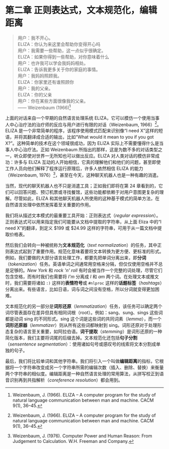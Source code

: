 # 第二章 正则表达式，文本规范化，编辑距离

> 用户：我不开心。  
> ELIZA：你认为来这里会帮助你变得开心吗  
> 用户：我需要一些帮助，这一点似乎很确定。  
> ELIZA：如果你得到一些帮助，对你意味着什么  
> 用户：也许我可以学会我妈妈相处。  
> ELIZA：告诉我更多关于你的家庭的事情。  
> 用户：我妈妈照顾我。  
> ELIZA：你家里还有谁照顾你  
> 用户：我的父亲。  
> ELIZA：你的父亲  
> 用户：你在某些方面很像我的父亲。  
> —— Weizenbaum (1966)[^1]

上面的对话来自一个早期的自然语言处理系统 ELIZA，它可以模仿一个使用当事人中心治疗法的治疗师的反应与用户进行有限的对话（Weizenbaum, 1966）[^1]。ELIZA 是一个非常简单的程序，该程序使用模式匹配来识别像“I need X”这样的短语，并将其翻译成合适的输出，比如“What would it mean to you if you got X?”。这种简单的技术在这个领域很成功，因为 ELIZA 实际上不需要懂得什么是当事人中心治疗法。正如 Weizenbaum 所指出的那样，这是为数不多的对话类型之一，听众即使对世界一无所知也可以做出反应。ELIZA 对人类对话的模仿非常成功：许多与 ELIZA 互动的人开始相信，它真的理解他们和他们的问题，甚至即使工作人员向他们解释了程序运行原理后，许多人依然相信 ELIZA 的能力（Weizenbaum, 1976）[^2]，甚至在今天，这种聊天机器人也是一种有趣的消遣。

当然，现代的聊天机器人也不只是消遣工具；正如我们即将在第 24 章看到的，它们可以回答问题、预订机票或寻找餐馆，这些功能都依赖于对用户意图更复杂的理解。尽管如此，ELIZA 和其他聊天机器人所使用的这种基于模式的简单方法，在自然语言处理中依然发挥着至关重要的作用。

我们将从描述文本模式的最重要工具开始：正则表达式（*regular expression*）。正则表达式可以用来指定我们可能要从文档中提取的字符串，从上面 Eliza 中的“I need X”的翻译，到定义 $199 或 $24.99 这样的字符串，可用于从一篇文档中提取价格表。

然后我们会转向一种被统称为**文本规范化**（*text normalization*）的任务，其中正则表达式起到了重要作用。规范化意味着要将文本转换为更方便、更标准的形式。例如，我们要做的大部分语言处理工作，都要先把单词分离出来，即**分词**（*tokenization*）任务。英语单词之间通常用空格来分隔，但仅仅使用空格并不总是足够的。*New York* 和 *rock 'n' roll* 有时会被当作一个完整的词处理，尽管它们包含空格，而有时我们也需要将 *I'm* 分离成 *I* 和 *am* 两个词。在处理文本或推文时，我们需要将诸如 `:)` 这样的**表情符号**或 `#nlproc` 这样的**话题标签**（*hashtags*）分离出来。有些语言，比如日语，词与词之间没有空格，所以分词就变得更加困难。

文本规范化的另一部分是**词形还原**（*lemmatization*）任务，该任务可以确定两个词尽管表面存在差异但具有相同词根（root）。例如：sang、sung、sings 这些词都是动词 sing 的不同形式。sing 这个词是这些词的共同词素（*lemma*），而一个**词形还原器**（*lemmatizer*）则从所有这些词都映射到 sing。词形还原对于处理形态复杂的语言至关重要，如阿拉伯语。**词干提取**（*stemming*）是词形还原的一种简化版本，我们主要将词尾的后缀去掉。文本规范化还包括**句子分割**（*sensentence segmentation*）：使用诸如句号或感叹号的线索将文本分割成单独的句子。

最后，我们将比较单词和其他字符串。我们将引入一个叫做**编辑距离**的指标，它根据将一个字符串改变成另一个字符串所需的编辑次数（插入、删除、替换）来衡量两个字符串的相似度。编辑距离是一种自然语言处理的常用算法，从拼写校正到语音识别再到共指解析（*coreference resolution*）都会用到。

[^1]: Weizenbaum, J. (1966). ELIZA – A computer program for the study of natural language communication between man and machine. CACM 9(1), 36–45.
[^2]: Weizenbaum, J. (1976). Computer Power and Human Reason: From Judgement to Calculation. W.H. Freeman and Company.